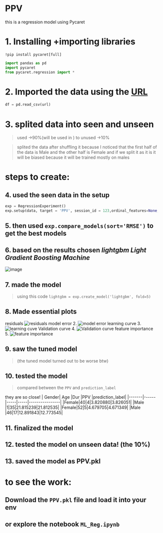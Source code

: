 # PPV
this is a regression model using Pycaret

# 1. Installing +importing libraries
`!pip install pycaret[full]`
```python
import pandas as pd
import pycaret
from pycaret.regression import *
```
# 2. Imported the data using the [URL](https://docs.google.com/spreadsheets/d/1LWurKSC0UOMrv_AdmCaIHZllNll__HU13oFJsm0_siY/export?format=csv)
```python
df = pd.read_csv(url)
```
# 3. splited data into seen and unseen 
> used ->90%(will be used in ) to unused ->10%

> splited the data after shuffling it because I noticed that the first half of the data is Male and the other half is Female and if we split it as it is it will be biased because it will be trained mostly on males

# **steps** to create:
## 4. used the seen data in the setup
```python
exp = RegressionExperiment()
exp.setup(data, target = 'PPV', session_id = 123,ordinal_features=None,preprocess=False)
```
## 5. then used `exp.compare_models(sort='RMSE')` to get the best models 
## 6. based on the results chosen ***lightgbm Light Gradient Boosting Machine***
![image](https://github.com/user-attachments/assets/1494c74b-d47a-4a70-bde8-f6a4b928f5df)

## 7. made the model 
> using this code `lightgbm = exp.create_model('lightgbm', fold=5)`
## 8. Made essential plots 
residuals
![residuals](https://github.com/user-attachments/assets/628530ed-b686-496f-b833-6d8d9986fa5b)
model error
2. ![model error](https://github.com/user-attachments/assets/13b6c4c5-428f-4584-83f3-551d21ec93bb)
learning curve
3. ![learning cuve](https://github.com/user-attachments/assets/e5fe0eca-7b86-423a-814e-823865e7ebf9)
Validation curve
4. ![Validation curve](https://github.com/user-attachments/assets/e31999cb-6617-413a-b52f-06e023effe99)
feature importance
5. ![feature importance](https://github.com/user-attachments/assets/be2fa200-d311-48f6-a503-afe1508cb57a)

## 9. saw the tuned model 
> (the tuned model turned out to be worse btw)

## 10. tested the model 
> compared between the `PPV` and	`prediction_label`

 they are so close!
 | Gender|	Age	|Dur	|PPV	|prediction_label|
 |-------|------|-----|-----|----------------|
 |Female|40|4|3.820880|3.826051|
 |Male	|1|35|21.815239|21.812535|
 |Female|52|5|4.679705|4.671349|
 |Male	|46|17|12.891843|12.773545|

## 11. finalized the model
## 12. tested the model on unseen data! (the 10%)

## 13. saved the model as PPV.pkl

# to see the work:
## Download the `PPV.pkl` file and load it into your env
## or explore the notebook `ML_Reg.ipynb`
